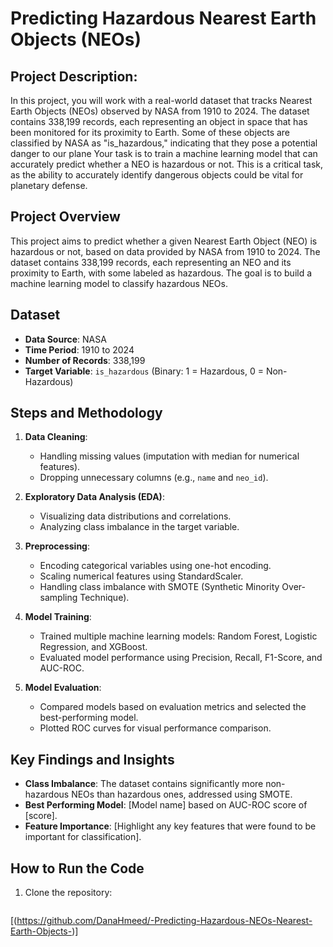 # Predicting Hazardous Nearest Earth Objects (NEOs)
## Project Description:
In this project, you will work with a real-world dataset that tracks Nearest Earth Objects (NEOs)
observed by NASA from 1910 to 2024. The dataset contains 338,199 records, each representing
an object in space that has been monitored for its proximity to Earth. Some of these objects are
classified by NASA as "is_hazardous," indicating that they pose a potential danger to our plane
Your task is to train a machine learning model that can accurately predict whether a NEO is
hazardous or not. This is a critical task, as the ability to accurately identify dangerous objects
could be vital for planetary defense.
## Project Overview
This project aims to predict whether a given Nearest Earth Object (NEO) is hazardous or not, based on data provided by NASA from 1910 to 2024. The dataset contains 338,199 records, each representing an NEO and its proximity to Earth, with some labeled as hazardous. The goal is to build a machine learning model to classify hazardous NEOs.

## Dataset
- **Data Source**: NASA
- **Time Period**: 1910 to 2024
- **Number of Records**: 338,199
- **Target Variable**: `is_hazardous` (Binary: 1 = Hazardous, 0 = Non-Hazardous)

## Steps and Methodology
1. **Data Cleaning**: 
   - Handling missing values (imputation with median for numerical features).
   - Dropping unnecessary columns (e.g., `name` and `neo_id`).
   
2. **Exploratory Data Analysis (EDA)**:
   - Visualizing data distributions and correlations.
   - Analyzing class imbalance in the target variable.

3. **Preprocessing**:
   - Encoding categorical variables using one-hot encoding.
   - Scaling numerical features using StandardScaler.
   - Handling class imbalance with SMOTE (Synthetic Minority Over-sampling Technique).

4. **Model Training**:
   - Trained multiple machine learning models: Random Forest, Logistic Regression, and XGBoost.
   - Evaluated model performance using Precision, Recall, F1-Score, and AUC-ROC.

5. **Model Evaluation**:
   - Compared models based on evaluation metrics and selected the best-performing model.
   - Plotted ROC curves for visual performance comparison.

## Key Findings and Insights
- **Class Imbalance**: The dataset contains significantly more non-hazardous NEOs than hazardous ones, addressed using SMOTE.
- **Best Performing Model**: [Model name] based on AUC-ROC score of [score].
- **Feature Importance**: [Highlight any key features that were found to be important for classification].

## How to Run the Code
1. Clone the repository:
   ```bash
[(https://github.com/DanaHmeed/-Predicting-Hazardous-NEOs-Nearest-Earth-Objects-)]
